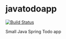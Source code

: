 # javatodoapp

[![Build Status](https://travis-ci.org/synepis/javatodoapp.svg?branch=master)](https://travis-ci.org/synepis/javatodoapp)

Small Java Spring Todo app
